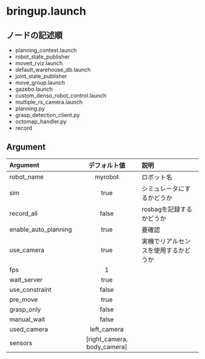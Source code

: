 # bringup.launch
## ノードの記述順
- planning_context.launch
- robot_state_publisher
- moveit_rviz.launch
- default_warehouse_db.launch
- joint_state_publisher
- move_group.launch
- gazebo.launch
- custom_denso_robot_control.launch
- multiple_rs_camera.launch
- planning.py
- grasp_detection_client.py
- octomap_handler.py
- record

## Argument
| Argument | デフォルト値 | 説明 |
| :--- | :---: | :--- |
|robot_name|myrobot|ロボット名|
|sim|true|シミュレータにするかどうか|
|record_all|false|rosbagを記録するかどうか|
|enable_auto_planning|true|要確認|
|use_camera|true|実機でリアルセンスを使用するかどうか|
|fps|1||
|wait_server|true||
|use_constraint|false||
|pre_move|true||
|grasp_only|false||
|manual_wait|false||
|used_camera|left_camera||
|sensors|[right_camera, body_camera]||
